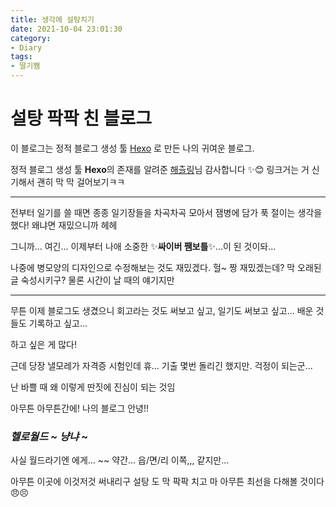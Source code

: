 ```yaml
---
title: 생각에 설탕치기
date: 2021-10-04 23:01:30
category:
- Diary
tags:
- 딸기쨈
---
```


#  설탕 팍팍 친 블로그

이 블로그는 정적 블로그 생성 툴 [Hexo](https://hexo.io/ko/index.html) 로 만든 나의 귀여운 블로그.

정적 블로그 생성 툴 **Hexo**의 존재를 알려준 [해츨링](https://hatchling13.github.io)님 감사합니다 ✨😊 
링크거는 거 신기해서 괜히 막 막 걸어보기ㅋㅋ

---

전부터 일기를 쓸 때면 종종 일기장들을 차곡차곡 모아서
잼병에 담가 푹 절이는 생각을 했다!
왜냐면 재밌으니까 헤헤

그니까... 여긴... 이제부터
나애 소중한 ✨**싸이버 쨈보틀**✨...이 된 것이돠...


나중에 병모양의 디자인으로 수정해보는 것도 재밌겠다.
헐~ 짱 재밌겠는데? 막 오래된 글 숙성시키구?
물론 시간이 날 때의 얘기지만

---
무튼 이제 블로그도 생겼으니
회고라는 것도 써보고 싶고,
일기도 써보고 싶고...
배운 것들도 기록하고 싶고...

하고 싶은 게 많다!

근데 당장 낼모레가 자격증 시험인데 휴... 
기출 몇번 돌리긴 했지만. 걱정이 되는군...

난 바쁠 때 왜 이렇게 딴짓에 진심이 되는 것임

아무튼
아무튼간에! 
나의 블로그 안녕!!

### _헬로월드 ~ 냥냐 ~_

사실 월드라기엔 
에게... ~~
약간... 읍/면/리 이쪽,,, 같지만...

아무튼 이곳에
이것저것 써내리구
설탕 도 막 팍팍 치고
마 아무튼 최선을 다해볼 것이다
😠😣 